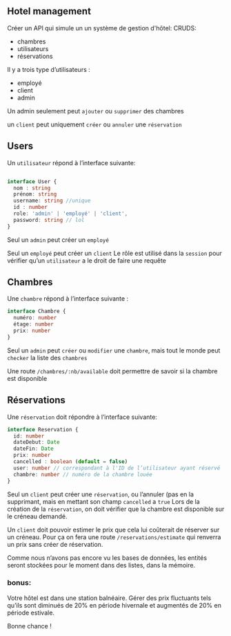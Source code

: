 ## Hotel management
Créer un API qui simule un un système de gestion d'hôtel:
CRUDS:
* chambres
* utilisateurs
* réservations

Il y a trois type d’utilisateurs :
* employé
* client
* admin

Un admin seulement peut `ajouter` ou `supprimer` des chambres

un `client` peut uniquement `créer` ou `annuler` une `réservation`



## Users

Un `utilisateur` répond à l’interface suivante:
```ts

interface User {
  nom : string
  prénom: string
  username: string //unique
  id : number
  role: 'admin' | 'employé' | 'client',
  password: string // lol
}
```


Seul un `admin` peut créer un `employé`

Seul un `employé` peut créer un `client`
Le rôle est utilisé dans la `session` pour vérifier qu’un `utilisateur` a le droit de faire une requête

## Chambres
Une `chambre` répond à l’interface suivante :
```ts
interface Chambre {
  numéro: number
  étage: number
  prix: number
}
```

Seul un `admin` peut `créer` ou `modifier` une `chambre`, mais tout le monde peut `checker` la liste des `chambres`

Une route `/chambres/:nb/available` doit permettre de savoir si la chambre est disponible

## Réservations
Une `réservation` doit répondre à l’interface suivante:
```ts
interface Reservation {
  id: number
  dateDebut: Date
  dateFin: Date
  prix: number
  cancelled : boolean (default = false)
  user: number // correspondant à l'ID de l’utilisateur ayant réservé
  chambre: number // numéro de la chambre louée
}
```

Seul un `client` peut créer une `réservation`, ou l’annuler (pas en la supprimant, mais en mettant son champ `cancelled` a `true`
Lors de la création de la `réservation`, on doit vérifier que la chambre est disponible sur le créneau demandé.

Un `client` doit pouvoir estimer le prix que cela lui coûterait de réserver sur un créneau. Pour ça on fera une route `/reservations/estimate` qui renverra un prix sans créer de réservation.

Comme nous n’avons pas encore vu les bases de données, les entités seront stockées pour le moment dans des listes, dans la mémoire.

### bonus:
Votre hôtel est dans une station balnéaire. Gérer des prix fluctuants tels qu’ils sont diminués de 20% en période hivernale et augmentés de 20% en période estivale.

Bonne chance !